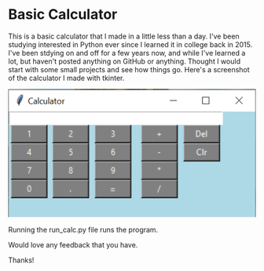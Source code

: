 # Basic Calculator

This is a basic calculator that I made in a little less than a day. I've been studying interested in Python ever since I learned it in college back in 2015. I've been stdying on and off for a few years now, and while I've learned a lot, but haven't posted anything on GitHub or anything. Thought I would start with some small projects and see how things go. Here's a screenshot of the calculator I made with tkinter.

![Screenshot](./calc_screenshot.PNG)

Running the run_calc.py file runs the program.

Would love any feedback that you have.

Thanks!
